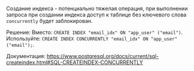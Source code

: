 Создание индекса - потенциально тяжелая операция, при выполнении запроса при создании индекса доступ к таблице
без ключевого слова `concurrently` будет заблокирован.

Решение:
Вместо: `CREATE INDEX "email_idx" ON "app_user" ("email")`.
Используйте: `CREATE INDEX CONCURRENTLY "email_idx" ON "app_user" ("email");`.

Документация: https://www.postgresql.org/docs/current/sql-createindex.html#SQL-CREATEINDEX-CONCURRENTLY
